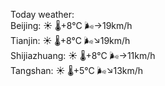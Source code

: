 Today weather:  
Beijing: ☀️ 🌡️+8°C 🌬️→19km/h  
Tianjin: ☀️ 🌡️+8°C 🌬️↘19km/h  
Shijiazhuang: ☀️ 🌡️+8°C 🌬️→11km/h  
Tangshan: ☀️ 🌡️+5°C 🌬️↘13km/h  
